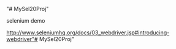 "# MySel20Proj" 

selenium demo

http://www.seleniumhq.org/docs/03_webdriver.jsp#introducing-webdriver"# MySel20Proj" 
